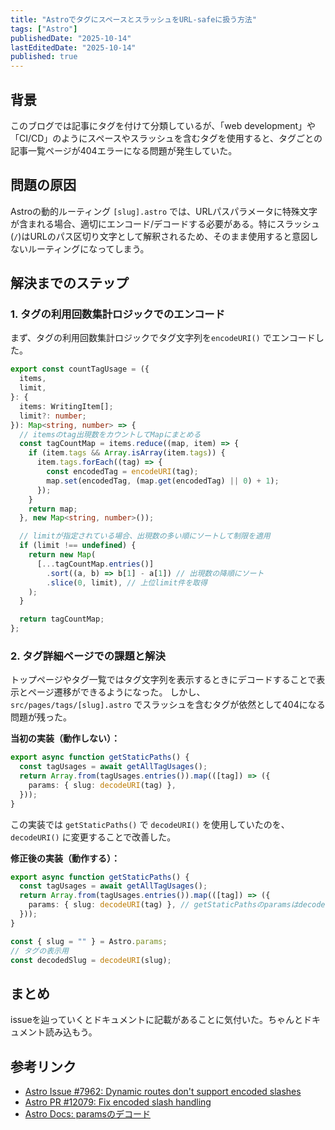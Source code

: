 ```yaml
---
title: "AstroでタグにスペースとスラッシュをURL-safeに扱う方法"
tags: ["Astro"]
publishedDate: "2025-10-14"
lastEditedDate: "2025-10-14"
published: true
---
```


## 背景

このブログでは記事にタグを付けて分類しているが、「web development」や「CI/CD」のようにスペースやスラッシュを含むタグを使用すると、タグごとの記事一覧ページが404エラーになる問題が発生していた。

## 問題の原因

Astroの動的ルーティング `[slug].astro` では、URLパスパラメータに特殊文字が含まれる場合、適切にエンコード/デコードする必要がある。特にスラッシュ(`/`)はURLのパス区切り文字として解釈されるため、そのまま使用すると意図しないルーティングになってしまう。

## 解決までのステップ

### 1. タグの利用回数集計ロジックでのエンコード

まず、タグの利用回数集計ロジックでタグ文字列を`encodeURI()` でエンコードした。

```ts
export const countTagUsage = ({
  items,
  limit,
}: {
  items: WritingItem[];
  limit?: number;
}): Map<string, number> => {
  // itemsのtag出現数をカウントしてMapにまとめる
  const tagCountMap = items.reduce((map, item) => {
    if (item.tags && Array.isArray(item.tags)) {
      item.tags.forEach((tag) => {
        const encodedTag = encodeURI(tag);
        map.set(encodedTag, (map.get(encodedTag) || 0) + 1);
      });
    }
    return map;
  }, new Map<string, number>());

  // limitが指定されている場合、出現数の多い順にソートして制限を適用
  if (limit !== undefined) {
    return new Map(
      [...tagCountMap.entries()]
        .sort((a, b) => b[1] - a[1]) // 出現数の降順にソート
        .slice(0, limit), // 上位limit件を取得
    );
  }

  return tagCountMap;
};
```

### 2. タグ詳細ページでの課題と解決

トップページやタグ一覧ではタグ文字列を表示するときにデコードすることで表示とページ遷移ができるようになった。
しかし、`src/pages/tags/[slug].astro` でスラッシュを含むタグが依然として404になる問題が残った。

**当初の実装（動作しない）：**

```typescript
export async function getStaticPaths() {
  const tagUsages = await getAllTagUsages();
  return Array.from(tagUsages.entries()).map(([tag]) => ({
    params: { slug: decodeURI(tag) },
  }));
}
```

この実装では `getStaticPaths()` で `decodeURI()` を使用していたのを、
`decodeURI()` に変更することで改善した。

**修正後の実装（動作する）：**

```typescript
export async function getStaticPaths() {
  const tagUsages = await getAllTagUsages();
  return Array.from(tagUsages.entries()).map(([tag]) => ({
    params: { slug: decodeURI(tag) }, // getStaticPathsのparamsはdecodeURIでデコード
  }));
}

const { slug = "" } = Astro.params;
// タグの表示用
const decodedSlug = decodeURI(slug);
```

## まとめ

issueを辿っていくとドキュメントに記載があることに気付いた。ちゃんとドキュメント読み込もう。

## 参考リンク

- [Astro Issue #7962: Dynamic routes don't support encoded slashes](https://github.com/withastro/astro/issues/7962)
- [Astro PR #12079: Fix encoded slash handling](https://github.com/withastro/astro/pull/12079)
- [Astro Docs: paramsのデコード](https://docs.astro.build/ja/guides/routing/#params%E3%81%AE%E3%83%87%E3%82%B3%E3%83%BC%E3%83%89)

